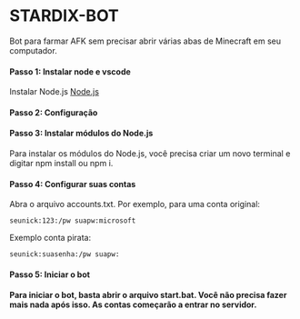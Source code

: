 # STARDIX-BOT
Bot para farmar AFK sem precisar abrir várias abas de Minecraft em seu computador.


<h4>Passo 1: Instalar node e vscode</h4>
Instalar Node.js  
<a href="https://nodejs.org/en">Node.js</a> 

<h4>Passo 2: Configuração</h4>

<h4> Passo 3: Instalar módulos do Node.js </h4>
Para instalar os módulos do Node.js, você precisa criar um novo terminal e digitar npm install ou npm i.

<h4>Passo 4: Configurar suas contas</h4>

Abra o arquivo accounts.txt. Por exemplo, para uma conta original:
```
seunick:123:/pw suapw:microsoft
```

Exemplo conta pirata:
```
seunick:suasenha:/pw suapw:
```

<h4>Passo 5: Iniciar o bot <h4>
Para iniciar o bot, basta abrir o arquivo start.bat. Você não precisa fazer mais nada após isso. As contas começarão a entrar no servidor.




























